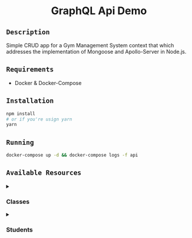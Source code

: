 <h1 align=center>GraphQL Api Demo</h1>

## `Description`

Simple CRUD app for a Gym Management System context that which addresses the implementation of Mongoose and Apollo-Server in Node.js.
<br>

## `Requirements`
- Docker & Docker-Compose

## `Installation`

```sh
npm install
# or if you're usign yarn
yarn
```

## `Running`

```sh
docker-compose up -d && docker-compose logs -f api
```

## `Available Resources`

<details>
  <summary><h3>Classes</h3></summary>


```graphql
query GetClasses {
  findClasses {
    name
    teacher
    occurDate
  }
}

mutation CreateClasses($newClass: ClassInput!) {
  createClass(classSession: $newClass) {
    id
    name
    teacher
    occurDate
  }
}

mutation UpdateClass($classId: ID!, $payload: ClassInput!) {
  updateClass(id: $classId, body: $payload) {
    id
    name
    teacher
    occurDate
  }
}

mutation DeleteClass {
  deleteClass(id: "") {
    status
    message
  }
}
```
</details>

<details>
  <summary><h3>Students</h3></summary>

```graphql
query FindStudents {
  findStudents {
    id
    name
    email
    age
    signedTo {
      name
      teacher
    }
    createdAt
    updatedAt
  }
}

mutation CreteStudent($newStudent: StudentInput!) {
  createStudent(student: $newStudent) {
    id
    name
    email
    age
    signedTo {
      name
      teacher
    }
    createdAt
    updatedAt
  }
}

mutation UpdateStudent($studentId: ID, $updatePayload: StudentInput) {
  updateStudent(id: $studentId, body: $updatePayload) {
    id
    name
    email
    age
    signedTo {
      name
      teacher
    }
    createdAt
    updatedAt
  }
}

mutation DeleteStudent {
  deleteStudent(id: "") {
    status
    message
  }
}
```
</details>
